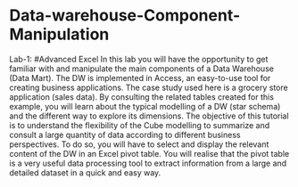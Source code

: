 # Data-warehouse-Component-Manipulation
Lab-1: #Advanced Excel
In this lab you will have the opportunity to get familiar with and manipulate the main components of a Data Warehouse (Data Mart). The DW is implemented in Access, an easy-to-use tool for creating business applications. The case study used here is a grocery store application (sales data). By consulting the related tables created for this example, you will learn about the typical modelling of a DW (star schema) and the different way to explore its dimensions.
The objective of this tutorial is to understand the flexibility of the Cube modelling to summarize and consult a large quantity of data according to different business perspectives. To do so, you will have to select and display the relevant content of the DW in an Excel pivot table. You will realise that the pivot table is a very useful data processing tool to extract information from a large and detailed dataset in a quick and easy way.
